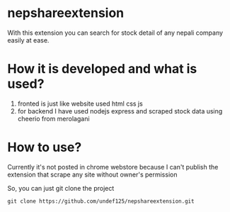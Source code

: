 # nepshareextension
With this extension you can search for stock detail of any nepali company easily at ease.

# How it is developed and what is used?
1) fronted is just like website used html css js
2) for backend I have used nodejs express and scraped stock data using cheerio from merolagani

# How to use?
Currently it's not posted in chrome webstore because I can't publish the extension that scrape any site without owner's permission

So, you can just git clone the project
```
git clone https://github.com/undef125/nepshareextension.git
```
